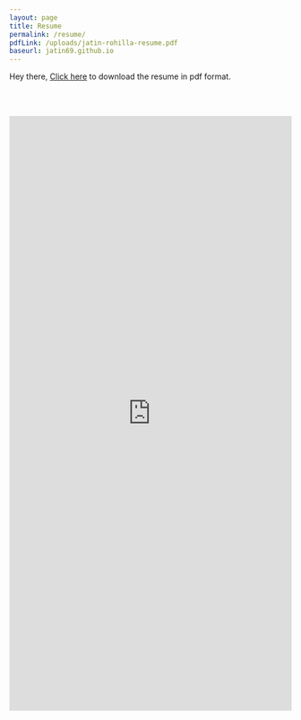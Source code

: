 ```yaml
---
layout: page
title: Resume
permalink: /resume/
pdfLink: /uploads/jatin-rohilla-resume.pdf
baseurl: jatin69.github.io
---
```


Hey there, <a href="{{page.pdfLink}}">Click here</a> to download the resume in pdf format.

<br><br>
<div class="row hidden-xs">
    <div class="col-md-12 text-center">
        <iframe style="width:100%; height: 1060px" frameborder="0"
            src="https://docs.google.com/gview?url={{page.baseurl}}{{page.pdfLink}}&embedded=true"></iframe>
    </div>
</div>